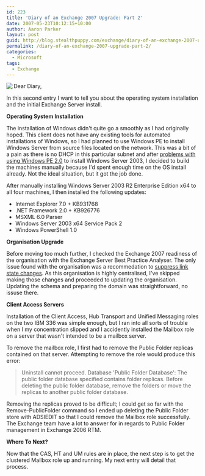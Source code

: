```yaml
---
id: 223
title: 'Diary of an Exchange 2007 Upgrade: Part 2'
date: 2007-05-23T10:12:15+10:00
author: Aaron Parker
layout: post
guid: http://blog.stealthpuppy.com/exchange/diary-of-an-exchange-2007-upgrade-part-2
permalink: /diary-of-an-exchange-2007-upgrade-part-2/
categories:
  - Microsoft
tags:
  - Exchange
---
```

<img align="left" src="{{site.baseurl}}.com/media/2007/05/exchange5.png" />Dear Diary,

In this second entry I want to tell you about the operating system installation and the initial Exchange Server install.

**Operating System Installation**

The installation of Windows didn't quite go a smoothly as I had originally hoped. This client does not have any existing tools for automated installations of Windows, so I had planned to use Windows PE to install Windows Server from source files located on the network. This was a bit of a pain as there is no DHCP in this particular subnet and after [problems with using Windows PE 2.0](http://blog.tiensivu.com/aaron/archives/942-2-confirmed-BDD-RTM-bugs-mostly-for-people-doing-desktop-deployments.html) to install Windows Server 2003, I decided to build the machines manually because I'd spent enough time on the OS install already. Not the ideal situation, but it got the job done.

After manually installing Windows Server 2003 R2 Enterprise Edition x64 to all four machines, I then installed the following updates:

  * Internet Explorer 7.0 + KB931768
  * .NET Framework 2.0 + KB926776
  * MSXML 6.0 Parser
  * Windows Server 2003 x64 Service Pack 2
  * Windows PowerShell 1.0

**Organisation Upgrade**

Before moving too much further, I checked the Exchange 2007 readiness of the organisation with the Exchange Server Best Practice Analyser. The only issue found with the organisation was a recommedation to [suppress link state changes](http://technet.microsoft.com/en-us/library/875ae7f8-446d-4786-85d2-719ac7093cf6.aspx). As this organisation is highly centralised, I've skipped making those changes and proceeded to updating the organisation. Updating the schema and preparing the domain was straightforward, no issuse there.

**Client Access Servers**

Installation of the Client Access, Hub Transport and Unified Messaging roles on the two IBM 336 was simple enough, but I ran into all sorts of trouble when I my concentration slipped and I accidently installed the Mailbox role on a server that wasn't intended to be a mailbox server.

To remove the mailbox role, I first had to remove the Public Folder replicas contained on that server. Attempting to remove the role would produce this error:

> Uninstall cannot proceed. Database 'Public Folder Database': The public folder database specified contains folder replicas. Before deleting the public folder database, remove the folders or move the replicas to another public folder database.

Removing the replicas proved to be difficult; I could get so far with the Remove-PublicFolder command so I ended up deleting the Public Folder store with ADSIEDIT so that I could remove the Mailbox role successfully. The Exchange team have a lot to answer for in regards to Public Folder management in Exchange 2006 RTM.

**Where To Next?**

Now that the CAS, HT and UM rules are in place, the next step is to get the clustered Mailbox role up and running. My next entry will detail that process.